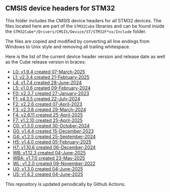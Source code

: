 ## CMSIS device headers for STM32

This folder includes the CMSIS device headers for all STM32 devices. The files
located here are part of the `STM32Cube` libraries and can be found inside the
`STM32Cube*/Drivers/CMSIS/Device/ST/STM32F*xx/Include` folder.

The files are copied and modified by converting all line endings from Windows to
Unix style and removing all trailing whitespace.

Here is the list of the current device header version and release date as well
as the Cube release version in braces:

- [L0: v1.9.4 created 07-March-2025](https://github.com/STMicroelectronics/STM32CubeL0)
- [L1: v2.3.4 created 21-February-2025](https://github.com/STMicroelectronics/STM32CubeL1)
- [L4: v1.7.4 created 28-June-2024](https://github.com/STMicroelectronics/STM32CubeL4)
- [L5: v1.0.6 created 09-February-2024](https://github.com/STMicroelectronics/STM32CubeL5)
- [F0: v2.3.7 created 27-January-2023](https://github.com/STMicroelectronics/STM32CubeF0)
- [F1: v4.3.5 created 22-July-2024](https://github.com/STMicroelectronics/STM32CubeF1)
- [F2: v2.2.6 created 07-April-2023](https://github.com/STMicroelectronics/STM32CubeF2)
- [F3: v2.3.8 created 29-March-2024](https://github.com/STMicroelectronics/STM32CubeF3)
- [F4: v2.6.11 created 25-April-2025](https://github.com/STMicroelectronics/STM32CubeF4)
- [F7: v1.2.10 created 25-April-2025](https://github.com/STMicroelectronics/STM32CubeF7)
- [C0: v1.3.0 created 30-October-2024](https://github.com/STMicroelectronics/STM32CubeC0)
- [G0: v1.4.4 created 15-December-2023](https://github.com/STMicroelectronics/STM32CubeG0)
- [G4: v1.2.5 created 25-September-2024](https://github.com/STMicroelectronics/STM32CubeG4)
- [H5: v1.4.0 created 05-February-2025](https://github.com/STMicroelectronics/STM32CubeH5)
- [H7: v1.10.6 created 06-December-2024](https://github.com/STMicroelectronics/STM32CubeH7)
- [WB: v1.12.3 created 04-June-2025](https://github.com/STMicroelectronics/STM32CubeWB)
- [WBA: v1.7.0 created 23-May-2025](https://github.com/STMicroelectronics/STM32CubeWBA)
- [WL: v1.2.0 created 09-November-2022](https://github.com/STMicroelectronics/STM32CubeWL)
- [U0: v1.3.0 created 04-June-2025](https://github.com/STMicroelectronics/STM32CubeU0)
- [U5: v1.4.2 created 04-June-2025](https://github.com/STMicroelectronics/STM32CubeU5)

This repository is updated periodically by Github Actions.
